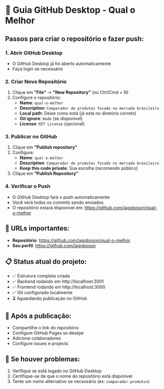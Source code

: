 # 🚀 Guia GitHub Desktop - Qual o Melhor

## Passos para criar o repositório e fazer push:

### 1. Abrir GitHub Desktop
- O GitHub Desktop já foi aberto automaticamente
- Faça login se necessário

### 2. Criar Novo Repositório
1. Clique em **"File"** → **"New Repository"** (ou Ctrl/Cmd + N)
2. Configure o repositório:
   - **Name**: `qual-o-melhor`
   - **Description**: `Comparador de produtos focado no mercado brasileiro`
   - **Local path**: Deixe como está (já está no diretório correto)
   - **Git ignore**: `Node` (se disponível)
   - **License**: `MIT License` (opcional)

### 3. Publicar no GitHub
1. Clique em **"Publish repository"**
2. Configure:
   - **Name**: `qual-o-melhor`
   - **Description**: `Comparador de produtos focado no mercado brasileiro`
   - **Keep this code private**: Sua escolha (recomendo público)
3. Clique em **"Publish Repository"**

### 4. Verificar o Push
- O GitHub Desktop fará o push automaticamente
- Você verá todos os commits sendo enviados
- O repositório estará disponível em: https://github.com/iagoboson/qual-o-melhor

## 🔗 URLs importantes:
- **Repositório**: https://github.com/iagoboson/qual-o-melhor
- **Seu perfil**: https://github.com/iagoboson

## 📋 Status atual do projeto:
- ✅ Estrutura completa criada
- ✅ Backend rodando em http://localhost:3001
- ✅ Frontend rodando em http://localhost:3000
- ✅ Git configurado localmente
- ⏳ Aguardando publicação no GitHub

## 🎯 Após a publicação:
- Compartilhe o link do repositório
- Configure GitHub Pages se desejar
- Adicione colaboradores
- Configure issues e projects

## 🚨 Se houver problemas:
1. Verifique se está logado no GitHub Desktop
2. Certifique-se de que o nome do repositório está disponível
3. Tente um nome alternativo se necessário (ex: `comparador-produtos`)
